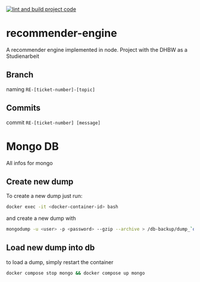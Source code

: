 [![lint and build project code](https://github.com/Samay97/recommender-engine/actions/workflows/main.yaml/badge.svg)](https://github.com/Samay97/recommender-engine/actions/workflows/main.yaml)

# recommender-engine
A recommender engine implemented in node. Project with the DHBW as a Studienarbeit

## Branch

naming `RE-[ticket-number]-[topic]`


## Commits

commit `RE-[ticket-number] [message]`


# Mongo DB
All infos for mongo

## Create new dump
To create a new dump just run:
```bash
docker exec -it <docker-container-id> bash
```
and create a new dump with
```bash
mongodump -u <user> -p <password> --gzip --archive > /db-backup/dump_`date "+%Y-%m-%d"`.gz
```

## Load new dump into db

to load a dump, simply restart the container

```bash
docker compose stop mongo && docker compose up mongo
```
